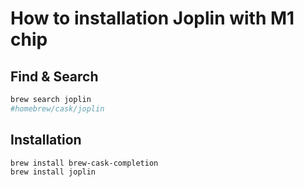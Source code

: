 # How to installation Joplin with M1 chip

## Find & Search

```bash
brew search joplin
#homebrew/cask/joplin
```

## Installation

```bash
brew install brew-cask-completion
brew install joplin
```
